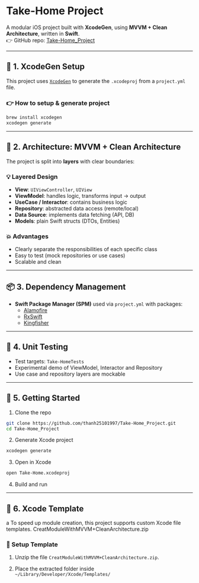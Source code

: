 # Take-Home Project

A modular iOS project built with **XcodeGen**, using **MVVM + Clean Architecture**, written in **Swift**.  
👉 GitHub repo: [Take-Home_Project](https://github.com/thanh25101997/Take-Home_Project)

---

## 🔧 1. XcodeGen Setup

This project uses [`XcodeGen`](https://github.com/yonaskolb/XcodeGen) to generate the `.xcodeproj` from a `project.yml` file.

### 👉 How to setup & generate project

```bash
brew install xcodegen
xcodegen generate
```

---

## 🧱 2. Architecture: MVVM + Clean Architecture

The project is split into **layers** with clear boundaries:

### 💡 Layered Design

- **View**: `UIViewController`, `UIView`
- **ViewModel**: handles logic, transforms input → output
- **UseCase / Interactor**: contains business logic
- **Repository**: abstracted data access (remote/local)
- **Data Source**: implements data fetching (API, DB)
- **Models**: plain Swift structs (DTOs, Entities)

### 💥 Advantages

- Clearly separate the responsibilities of each specific class
- Easy to test (mock repositories or use cases)
- Scalable and clean

---

## 📦 3. Dependency Management

- **Swift Package Manager (SPM)** used via `project.yml` with packages:
  - [Alamofire](https://github.com/Alamofire/Alamofire)
  - [RxSwift](https://github.com/ReactiveX/RxSwift)
  - [Kingfisher](https://github.com/onevcat/Kingfisher)
---

## 🧪 4. Unit Testing

- Test targets: `Take-HomeTests`
- Experimental demo of ViewModel, Interactor and Repository
- Use case and repository layers are mockable

---

## 🚀 5. Getting Started

1. Clone the repo

```bash
git clone https://github.com/thanh25101997/Take-Home_Project.git
cd Take-Home_Project
```

2. Generate Xcode project

```bash
xcodegen generate
```

3. Open in Xcode

```bash
open Take-Home.xcodeproj
```

4. Build and run

---

## 🚀 6. Xcode Template
a
To speed up module creation, this project supports custom Xcode file templates.
CreatModuleWithMVVM+CleanArchitecture.zip

### 📁 Setup Template

1. Unzip the file `CreatModuleWithMVVM+CleanArchitecture.zip`.

2. Place the extracted folder inside ` ~/Library/Developer/Xcode/Templates/`

